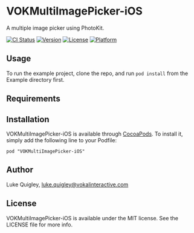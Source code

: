 # VOKMultiImagePicker-iOS

A multiple image picker using PhotoKit. 

[![CI Status](https://travis-ci.org/vokalinteractive/VOKMultiImagePicker-iOS)](https://travis-ci.org/vokalinteractive/VOKMultiImagePicker-iOS)
[![Version](https://img.shields.io/cocoapods/v/VOKMultiImagePicker-iOS.svg?style=flat)](http://cocoadocs.org/docsets/VOKMultiImagePicker-iOS)
[![License](https://img.shields.io/cocoapods/l/VOKMultiImagePicker-iOS.svg?style=flat)](http://cocoadocs.org/docsets/VOKMultiImagePicker-iOS)
[![Platform](https://img.shields.io/cocoapods/p/VOKMultiImagePicker-iOS.svg?style=flat)](http://cocoadocs.org/docsets/VOKMultiImagePicker-iOS)

## Usage

To run the example project, clone the repo, and run `pod install` from the Example directory first.

## Requirements

## Installation

VOKMultiImagePicker-iOS is available through [CocoaPods](http://cocoapods.org). To install
it, simply add the following line to your Podfile:

    pod "VOKMultiImagePicker-iOS"

## Author

Luke Quigley, luke.quigley@vokalinteractive.com

## License

VOKMultiImagePicker-iOS is available under the MIT license. See the LICENSE file for more info.

